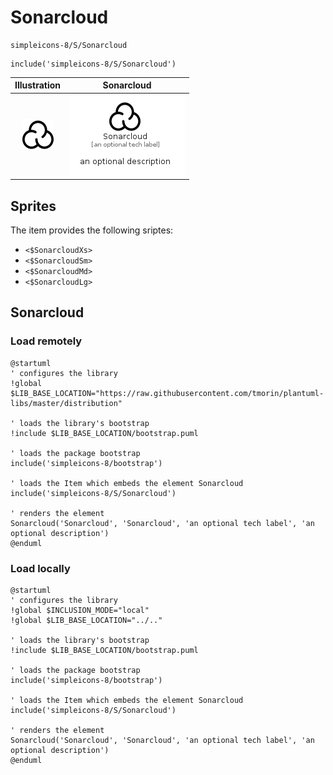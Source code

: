 # Sonarcloud


```text
simpleicons-8/S/Sonarcloud
```

```text
include('simpleicons-8/S/Sonarcloud')
```



| Illustration | Sonarcloud |
| :---: | :---: |
| ![illustration for Illustration](../../simpleicons-8/S/Sonarcloud.png) | ![illustration for Sonarcloud](../../simpleicons-8/S/Sonarcloud.Local.png) |



## Sprites
The item provides the following sriptes:

- `<$SonarcloudXs>`
- `<$SonarcloudSm>`
- `<$SonarcloudMd>`
- `<$SonarcloudLg>`





## Sonarcloud

### Load remotely
```plantuml
@startuml
' configures the library
!global $LIB_BASE_LOCATION="https://raw.githubusercontent.com/tmorin/plantuml-libs/master/distribution"

' loads the library's bootstrap
!include $LIB_BASE_LOCATION/bootstrap.puml

' loads the package bootstrap
include('simpleicons-8/bootstrap')

' loads the Item which embeds the element Sonarcloud
include('simpleicons-8/S/Sonarcloud')

' renders the element
Sonarcloud('Sonarcloud', 'Sonarcloud', 'an optional tech label', 'an optional description')
@enduml
```

### Load locally
```plantuml
@startuml
' configures the library
!global $INCLUSION_MODE="local"
!global $LIB_BASE_LOCATION="../.."

' loads the library's bootstrap
!include $LIB_BASE_LOCATION/bootstrap.puml

' loads the package bootstrap
include('simpleicons-8/bootstrap')

' loads the Item which embeds the element Sonarcloud
include('simpleicons-8/S/Sonarcloud')

' renders the element
Sonarcloud('Sonarcloud', 'Sonarcloud', 'an optional tech label', 'an optional description')
@enduml
```

